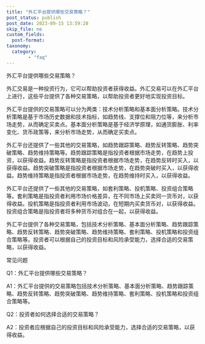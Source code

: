 ```yaml
---
title: "外汇平台提供哪些交易策略？"
post_status: publish
post_date: 2023-09-15 13:59:28
skip_file: no
custom_fields: 
  post-format: 
taxonomy:
  category:
        - "faq"
---
```


外汇平台提供哪些交易策略？

外汇交易是一种投资行为，它可以帮助投资者获得收益。外汇交易可以在外汇平台上进行，这些平台提供了各种交易策略，以帮助投资者更好地实现投资目标。

外汇平台提供的交易策略可以分为两类：技术分析策略和基本面分析策略。技术分析策略是基于市场历史数据和技术指标，如趋势线、支撑位和阻力位等，来分析市场走势，从而确定买卖点。基本面分析策略是基于经济学原理，如通货膨胀、利率变化、货币政策等，来分析市场走势，从而确定买卖点。

外汇平台还提供了一些其他的交易策略，如趋势跟踪策略、趋势反转策略、趋势突破策略、趋势维持策略等。趋势跟踪策略是指投资者根据市场走势，在趋势上投资，以获得收益。趋势反转策略是指投资者根据市场走势，在趋势反转时买入，以获得收益。趋势突破策略是指投资者根据市场走势，在趋势突破时买入，以获得收益。趋势维持策略是指投资者根据市场走势，在趋势维持时买入，以获得收益。

外汇平台还提供了一些其他的交易策略，如套利策略、投机策略、投资组合策略等。套利策略是指投资者利用市场价格差异，在不同市场上买卖同一货币对，以获得收益。投机策略是指投资者利用市场波动，在短期内买卖货币对，以获得收益。投资组合策略是指投资者将多种货币对组合在一起，以获得收益。

外汇平台提供了各种交易策略，包括技术分析策略、基本面分析策略、趋势跟踪策略、趋势反转策略、趋势突破策略、趋势维持策略、套利策略、投机策略和投资组合策略等。投资者可以根据自己的投资目标和风险承受能力，选择合适的交易策略，以获得收益。

常见问题

Q1：外汇平台提供哪些交易策略？

A1：外汇平台提供的交易策略包括技术分析策略、基本面分析策略、趋势跟踪策略、趋势反转策略、趋势突破策略、趋势维持策略、套利策略、投机策略和投资组合策略等。

Q2：投资者如何选择合适的交易策略？

A2：投资者应根据自己的投资目标和风险承受能力，选择合适的交易策略，以获得收益。
